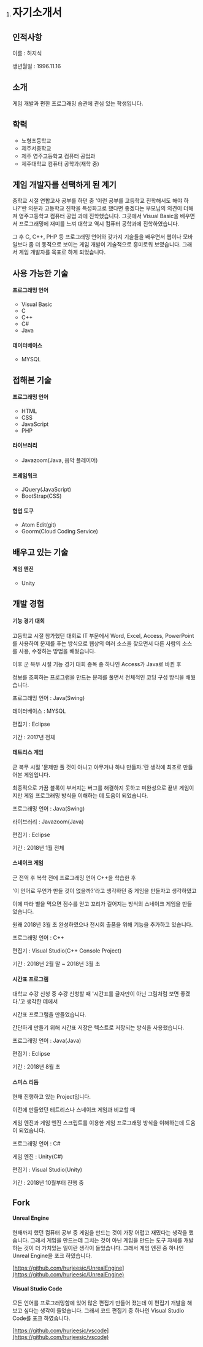 1. # **자기소개서**

   ## 인적사항

   이름 : 허지식

   생년월일 : 1996.11.16



   ## 소개

   게임 개발과 편한 프로그래밍 습관에 관심 있는 학생입니다.



   ## 학력

   - 노형초등학교
   - 제주서중학교
   - 제주 영주고등학교 컴퓨터 공업과
   - 제주대학교 컴퓨터 공학과(재학 중)



   ## 게임 개발자를 선택하게 된 계기

   중학교 시절 연합고사 공부를 하던 중 '이런 공부를 고등학교 진학해서도 해야 하나?'란 의문과 고등학교 진학을 특성화고로 했다면 좋겠다는 부모님의 의견이 더해져 영주고등학교 컴퓨터 공업 과에 진학했습니다. 그곳에서 Visual Basic을 배우면서 프로그래밍에 재미를 느껴 대학교 역시 컴퓨터 공학과에 진학하였습니다.

   그 후 C, C++, PHP 등 프로그래밍 언어와 갖가지 기술들을 배우면서 웹이나 모바일보다 좀 더 동적으로 보이는 게임 개발이 기술적으로 흥미로워 보였습니다. 그래서 게임 개발자를 목표로 하게 되었습니다.



   ## 사용 가능한 기술

   #### 프로그래밍 언어

   - Visual Basic
   - C
   - C++
   - C#
   - Java



   #### 데이터베이스

   - MYSQL



   ## 접해본 기술

   #### 프로그래밍 언어

   - HTML
   - CSS
   - JavaScript
   - PHP



   #### 라이브러리

   - Javazoom(Java, 음악 플레이어)



   #### 프레임워크

   - JQuery(JavaScript)
   - BootStrap(CSS)



   #### 협업 도구

   - Atom Edit(git)
   - Goorm(Cloud Coding Service)



   ## 배우고 있는 기술

   #### 게임 엔진

   - Unity



   ## 개발 경험

   #### 기능 경기 대회

   고등학교 시절 참가했던 대회로 IT 부문에서 Word, Excel, Access, PowerPoint를 사용하여 문제를 푸는 방식으로 웹상의 여러 소스을 찾으면서 다른 사람의 소스를 사용, 수정하는 방법을 배웠습니다.

   이후 군 복무 시절 기능 경기 대회 종목 중 하나인 Access가 Java로 바뀐 후

   정보를 조회하는 프로그램을 만드는 문제를 풀면서 전체적인 코딩 구성 방식을 배웠습니다.

   프로그래밍 언어 : Java(Swing)

   데이터베이스 : MYSQL

   편집기 : Eclipse

   기간 : 2017년 전체



   #### 테트리스 게임

   군 복무 시절 '문제만 풀 것이 아니고 아무거나 하나 만들자.'란 생각에 최초로 만들어본 게임입니다.

   최종적으로 가끔 블록이 부서지는 버그를 해결하지 못하고 미완성으로 끝낸 게임이지만 게임 프로그래밍 방식을 이해하는 데 도움이 되었습니다.

   프로그래밍 언어 : Java(Swing)

   라이브러리 : Javazoom(Java)

   편집기 : Eclipse

   기간 : 2018년 1월 전체



   #### 스네이크 게임

   군 전역 후 복학 전에 프로그래밍 언어 C++을 학습한 후

   '이 언어로 무언가 만들 것이 없을까?'라고 생각하던 중 게임을 만들자고 생각하였고

   이에 따라 별을 먹으면 점수를 얻고 꼬리가 길어지는 방식의 스네이크 게임을 만들었습니다.

   원래 2018년 3월 초 완성하였으나 전시회 출품을 위해 기능을 추가하고 있습니다.

   프로그래밍 언어 : C++

   편집기 : Visual Studio(C++ Console Project)

   기간 : 2018년 2월 말 ~ 2018년 3월 초



   #### 시간표 프로그램

   대학교 수강 신청 중 수강 신청할 때 '시간표를 글자만이 아닌 그림처럼 보면 좋겠다.'고 생각한 데에서

   시간표 프로그램을 만들었습니다.

   간단하게 만들기 위해 시간표 저장은 텍스트로 저장되는 방식을 사용했습니다.

   프로그래밍 언어 : Java(Java)

   편집기 : Eclipse

   기간 : 2018년 8월 초



   #### 스미스 리듬

   현재 진행하고 있는 Project입니다.

   이전에 만들었던 테트리스나 스네이크 게임과 비교할 때

   게임 엔진과 게임 엔진 스크립트를 이용한 게임 프로그래밍 방식을 이해하는데 도움이 되었습니다.

   프로그래밍 언어 : C#

   게임 엔진 : Unity(C#)

   편집기 : Visual Studio(Unity)

   기간 : 2018년 10월부터 진행 중



   ## Fork

   #### Unreal Engine

   현재까지 했던 컴퓨터 공부 중 게임을 만드는 것이 가장 어렵고 재밌다는 생각을 했습니다.
   그래서 게임을 만드는데 그치는 것이 아닌 게임을 만드는 도구 자체를 개발하는 것이 더 가치있는 일이란 생각이 들었습니다.
   그래서 게임 엔진 중 하나인 Unreal Engine을 포크 하였습니다.

   [https://github.com/hurjeesic/UnrealEngine](https://github.com/hurjeesic/UnrealEngine)



   #### Visual Studio Code

   모든 언어를 프로그래밍함에 있어 많은 편집기 만들어 졌는데
   이 편집기 개발을 해보고 싶다는 생각이 들었습니다.
   그래서 코드 편집기 중 하나인 Visual Studio Code를 포크 하였습니다.

   [https://github.com/hurjeesic/vscode](https://github.com/hurjeesic/vscode)